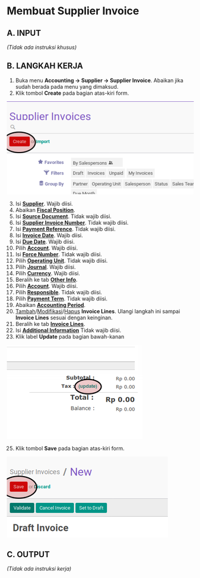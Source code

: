 # Membuat Supplier Invoice

## A. INPUT

*(Tidak ada instruksi khusus)*

## B. LANGKAH KERJA

1. Buka menu **Accounting -> Supplier -> Supplier Invoice**. Abaikan jika sudah berada pada menu yang dimaksud.
2. Klik tombol **Create** pada bagian atas-kiri form.

![](../../img/supplier-invoice/tombol-create.png)

3. Isi **[Supplier](./penjelasan.md#field-supplier)**. Wajib diisi.
4. Abaikan **[Fiscal Position](./penjelasan.md#field-fiscal-position)**.
5. Isi **[Source Document](./penjelasan.md#field-source-document)**. Tidak wajib diisi.
6. Isi **[Supplier Invoice Number](./penjelasan.md#field-supplier-invoice-number)**. Tidak wajib diisi.
7. Isi **[Payment Reference](./penjelasan.md#field-payment-reference)**. Tidak wajib diisi.
8. Isi **[Invoice Date](./penjelasan.md#field-invoice-date)**. Wajib diisi.
9. Isi **[Due Date](./penjelasan.md#field-due-date)**. Wajib diisi.
10. Pilih **[Account](./penjelasan.md#field-account)**. Wajib diisi.
11. Isi **[Force Number](./penjelasan.md#field-force-number)**. Tidak wajib diisi.
12. Pilih **[Operating Unit](./penjelasan.md#field-ou)**. Tidak wajib diisi.
13. Pilih **[Journal](./penjelasan.md#field-journal)**. Wajib diisi.
14. Pilih **[Currency](./penjelasan.md#field-currency)**. Wajib diisi.
15. Beralih ke tab **[Other Info](./penjelasan.md#penjelasan-tab-other-info)**.
16. Pilih **[Account](./penjelasan.md#field-account)**. Wajib diisi.
17. Pilih **[Responsible](./penjelasan.md#field-responsible)**. Tidak wajib diisi.
18. Pilih **[Payment Term](./penjelasan.md#field-payment)**. Tidak wajib diisi.
19. Abaikan **[Accounting Period](./penjelasan.md#field-accounting-period)**.
20. <a name="l20">[Tambah](./membuat-manual-invoice-line.md)/[Modifikasi](./modifikasi-invoice-line.md)/[Hapus](./menghapus-invoice-line.md) **Invoice Lines**</a>. Ulangi langkah ini sampai **Invoice Lines** sesuai dengan keinginan.
21. Beralih ke tab **[Invoice Lines](./penjelasan.md#penjelasan-tab-invoice-line)**.
23. Isi **[Additional Information](./penjelasan.md#field-additional-information)** Tidak wajib diisi.
24. Klik label **Update** pada bagian bawah-kanan

![](../../img/supplier-invoice/tombol-update.png)

25. Klik tombol **Save** pada bagian atas-kiri form.

![](../../img/supplier-invoice/tombol-save.png)

## C. OUTPUT

*(Tidak ada instruksi kerja)*
